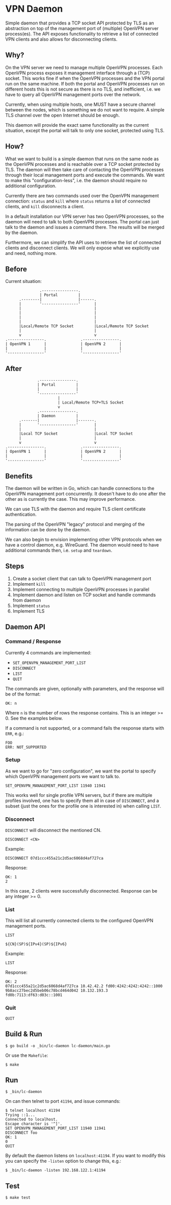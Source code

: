 # VPN Daemon

Simple daemon that provides a TCP socket API protected by TLS as an abstraction 
on top of the management port of (multiple) OpenVPN server process(es). The API
exposes functionality to retrieve a list of connected VPN clients and also 
allows for disconnecting clients.

## Why?

On the VPN server we need to manage multiple OpenVPN processes. Each OpenVPN 
process exposes it management interface through a (TCP) socket. This works fine 
if when the OpenVPN processes and the VPN portal run on the same machine. If 
both the portal and OpenVPN processes run on different hosts this is not 
secure as there is no TLS, and inefficient, i.e. we have to query all OpenVPN 
management ports over the network.

Currently, when using multiple hosts, one MUST have a secure channel between
the nodes, which is something we do not want to require. A simple TLS channel 
over the open Internet should be enough.

This daemon will provide the exact same functionality as the current situation,
except the portal will talk to only one socket, protected using TLS.

## How?

What we want to build is a simple daemon that runs on the same node as the 
OpenVPN processes and is reachable over a TCP socket protected by TLS. The 
daemon will then take care of contacting the OpenVPN processes through their 
local management ports and execute the commands. We want to make this 
"configuration-less", i.e. the daemon should require no additional 
configuration.

Currently there are two commands used over the OpenVPN management connection: 
`status` and `kill` where `status` returns a list of connected clients, and 
`kill` disconnects a client.

In a default installation our VPN server has two OpenVPN processes, so the 
daemon will need to talk to both OpenVPN processes. The portal can just talk to 
the daemon and issues a command there. The results will be merged by the 
daemon. 

Furthermore, we can simplify the API uses to retrieve the list of connected 
clients and disconnect clients. We will only expose what we explicitly use 
and need, nothing more.

## Before

Current situation:

                   .----------------.
                   | Portal         |
          .--------|                |------.
          |        '----------------'      |
          |                                |
          |                                |
          |                                |
          |                                |
          |Local/Remote TCP Socket         |Local/Remote TCP Socket
          |                                |
          v                                v
    .----------------.               .----------------.
    | OpenVPN 1      |               | OpenVPN 2      |
    |                |               |                |
    '----------------'               '----------------'

## After

                  .----------------.
                  | Portal         |
                  |                |
                  '----------------'
                           |
                           | Local/Remote TCP+TLS Socket
                           v
                  .----------------.
                  | Daemon         |
          .-------|                |-------.
          |       '----------------'       |
          |                                |
          |Local TCP Socket                |Local TCP Socket
          |                                |
          v                                v
    .----------------.               .----------------.
    | OpenVPN 1      |               | OpenVPN 2      |
    |                |               |                |
    '----------------'               '----------------'

## Benefits

The daemon will be written in Go, which can handle connections to the OpenVPN
management port concurrently. It doesn't have to do one after the other as is
currently the case. This may improve performance.

We can use TLS with the daemon and require TLS client certificate 
authentication. 

The parsing of the OpenVPN "legacy" protocol and merging of the 
information can be done by the daemon.

We can also begin to envision implementing other VPN protocols when we have
a control daemon, e.g. WireGuard. The daemon would need to have additional 
commands then, i.e. `setup` and `teardown`.

## Steps

1. Create a socket client that can talk to OpenVPN management port
2. Implement `kill`
3. Implement connecting to multiple OpenVPN processes in parallel
4. Implement daemon and listen on TCP socket and handle commands from daemon
5. Implement `status`
6. Implement TLS

## Daemon API

### Command / Response

Currently 4 commands are implemented:

* `SET_OPENVPN_MANAGEMENT_PORT_LIST`
* `DISCONNECT`
* `LIST`
* `QUIT`

The commands are given, optionally with parameters, and the response will be 
of the format:
    
    OK: n

Where `n` is the number of rows the response contains. This is an integer >= 0. 
See the examples below.

If a command is not supported, or a command fails the response starts with 
`ERR`, e.g.:

    FOO
    ERR: NOT_SUPPORTED

### Setup

As we want to go for "zero configuration", we want the portal to specify which
OpenVPN management ports we want to talk to.

    SET_OPENVPN_MANAGEMENT_PORT_LIST 11940 11941

This works well for single profile VPN servers, but if there are multiple 
profiles involved, one has to specify them all in case of `DISCONNECT`, and 
a subset (just the ones for the profile one is interested in) when calling 
`LIST`.

### Disconnect 

`DISCONNECT` will disconnect the mentioned CN.

    DISCONNECT <CN>

Example:

    DISCONNECT 07d1ccc455a21c2d5ac6068d4af727ca
    
Response:

    OK: 1
    2

In this case, 2 clients were successfully disconnected. Response can be any 
integer >= 0.

### List

This will list all currently connected clients to the configured OpenVPN 
management ports.

    LIST

    ${CN}(SP)${IPv4}(SP)${IPv6}

Example:

    LIST

Response:

    OK: 2
    07d1ccc455a21c2d5ac6068d4af727ca 10.42.42.2 fd00:4242:4242:4242::1000
    9b8acc27bec2d5beb06c78bcd464d042 10.132.193.3 fd0b:7113:df63:d03c::1001

### Quit

    QUIT

## Build & Run

    $ go build -o _bin/lc-daemon lc-daemon/main.go

Or use the `Makefile`:

	$ make

## Run

    $ _bin/lc-daemon

On can then telnet to port `41194`, and issue commands:

    $ telnet localhost 41194
    Trying ::1...
    Connected to localhost.
    Escape character is '^]'.
    SET OPENVPN_MANAGEMENT_PORT_LIST 11940 11941
    DISCONNECT foo
    OK: 1
    0
    QUIT

By default the daemon listens on `localhost:41194`. If you want to modify this
you can specify the `-listen` option to change this, e.g.:

    $ _bin/lc-daemon -listen 192.168.122.1:41194

## Test

    $ make test
